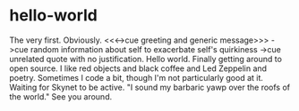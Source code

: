 # hello-world
The very first. Obviously.
<<<->cue greeting and generic message>>>
->cue random information about self to exacerbate self's quirkiness
->cue unrelated quote with no justification.
Hello world.
Finally getting around to open source.
I like red objects and black coffee and Led Zeppelin and poetry. Sometimes I code a bit, though I'm not particularly good at it. Waiting for Skynet to be active.
"I sound my barbaric yawp over the roofs of the world."
See you around.
